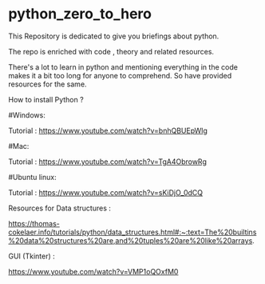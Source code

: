 # python_zero_to_hero

This Repository is dedicated to give you briefings about python.

The repo is enriched with code , theory and related resources.

There's a lot to learn in python and mentioning everything in the code makes it a bit too long for anyone to comprehend.
So have provided resources for the same.

How to install Python ?

#Windows:

Tutorial : https://www.youtube.com/watch?v=bnhQBUEpWlg

#Mac:

Tutorial : https://www.youtube.com/watch?v=TgA4ObrowRg

#Ubuntu linux:

Tutorial : https://www.youtube.com/watch?v=sKiDjO_0dCQ


Resources for Data structures :

https://thomas-cokelaer.info/tutorials/python/data_structures.html#:~:text=The%20builtins%20data%20structures%20are,and%20tuples%20are%20like%20arrays.

GUI (Tkinter) :

https://www.youtube.com/watch?v=VMP1oQOxfM0
